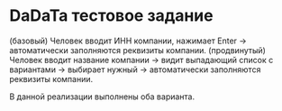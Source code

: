 # DaDaTa тестовое задание

(базовый) Человек вводит ИНН компании, нажимает Enter → автоматически заполняются реквизиты компании.
(продвинутый) Человек вводит название компании → видит выпадающий список с вариантами → выбирает нужный → автоматически заполняются реквизиты компании.

В данной реализации выполнены оба варианта.
